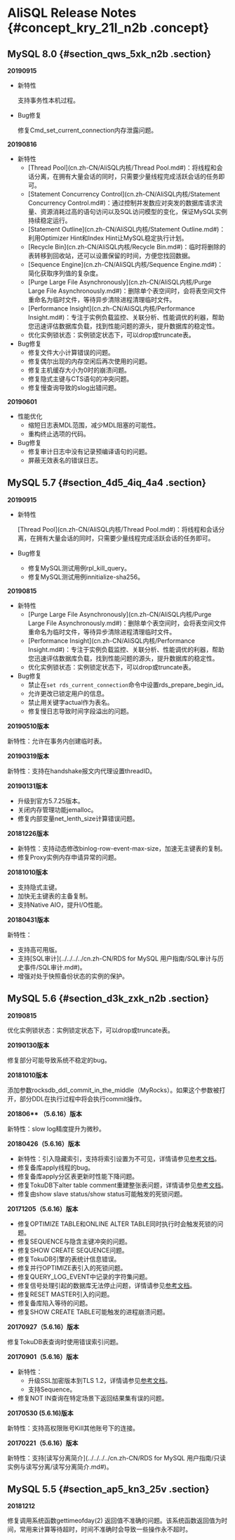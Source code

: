 # AliSQL Release Notes {#concept_kry_21l_n2b .concept}

## MySQL 8.0 {#section_qws_5xk_n2b .section}

**20190915**

-   新特性

    支持事务性本机过程。

-   Bug修复

    修复Cmd\_set\_current\_connection内存泄露问题。


**20190816**

-   新特性
    -   [Thread Pool](cn.zh-CN/AliSQL内核/Thread Pool.md#)：将线程和会话分离，在拥有大量会话的同时，只需要少量线程完成活跃会话的任务即可。
    -   [Statement Concurrency Control](cn.zh-CN/AliSQL内核/Statement Concurrency Control.md#)：通过控制并发数应对突发的数据库请求流量、资源消耗过高的语句访问以及SQL访问模型的变化，保证MySQL实例持续稳定运行。
    -   [Statement Outline](cn.zh-CN/AliSQL内核/Statement Outline.md#)：利用Optimizer Hint和Index Hint让MySQL稳定执行计划。
    -   [Recycle Bin](cn.zh-CN/AliSQL内核/Recycle Bin.md#)：临时将删除的表转移到回收站，还可以设置保留的时间，方便您找回数据。
    -   [Sequence Engine](cn.zh-CN/AliSQL内核/Sequence Engine.md#)：简化获取序列值的复杂度。
    -   [Purge Large File Asynchronously](cn.zh-CN/AliSQL内核/Purge Large File Asynchronously.md#)：删除单个表空间时，会将表空间文件重命名为临时文件，等待异步清除进程清理临时文件。
    -   [Performance Insight](cn.zh-CN/AliSQL内核/Performance Insight.md#)：专注于实例负载监控、关联分析、性能调优的利器，帮助您迅速评估数据库负载，找到性能问题的源头，提升数据库的稳定性。
    -   优化实例锁状态：实例锁定状态下，可以drop或truncate表。
-   Bug修复
    -   修复文件大小计算错误的问题。
    -   修复偶尔出现的内存空闲后再次使用的问题。
    -   修复主机缓存大小为0时的崩溃问题。
    -   修复隐式主键与CTS语句的冲突问题。
    -   修复慢查询导致的slog出错问题。

**20190601**

-   性能优化
    -   缩短日志表MDL范围，减少MDL阻塞的可能性。
    -   重构终止选项的代码。
-   Bug修复
    -   修复审计日志中没有记录预编译语句的问题。
    -   屏蔽无效表名的错误日志。

## MySQL 5.7 {#section_4d5_4iq_4a4 .section}

**20190915**

-   新特性

    [Thread Pool](cn.zh-CN/AliSQL内核/Thread Pool.md#)：将线程和会话分离，在拥有大量会话的同时，只需要少量线程完成活跃会话的任务即可。

-   Bug修复
    -   修复MySQL测试用例rpl\_kill\_query。
    -   修复MySQL测试用例innitialize-sha256。

**20190815**

-   新特性
    -   [Purge Large File Asynchronously](cn.zh-CN/AliSQL内核/Purge Large File Asynchronously.md#)：删除单个表空间时，会将表空间文件重命名为临时文件，等待异步清除进程清理临时文件。
    -   [Performance Insight](cn.zh-CN/AliSQL内核/Performance Insight.md#)：专注于实例负载监控、关联分析、性能调优的利器，帮助您迅速评估数据库负载，找到性能问题的源头，提升数据库的稳定性。
    -   优化实例锁状态：实例锁定状态下，可以drop或truncate表。
-   Bug修复
    -   禁止在`set rds_current_connection`命令中设置rds\_prepare\_begin\_id。
    -   允许更改已锁定用户的信息。
    -   禁止用关键字actual作为表名。
    -   修复慢日志导致时间字段溢出的问题。

**20190510版本**

新特性：允许在事务内创建临时表。

**20190319版本**

新特性：支持在handshake报文内代理设置threadID。

**20190131版本**

-   升级到官方5.7.25版本。
-   关闭内存管理功能jemalloc。
-   修复内部变量net\_lenth\_size计算错误问题。

**20181226版本**

-   新特性：支持动态修改binlog-row-event-max-size，加速无主键表的复制。
-   修复Proxy实例内存申请异常的问题。

**20181010版本**

-   支持隐式主键。
-   加快无主键表的主备复制。
-   支持Native AIO，提升I/O性能。

**20180431版本**

新特性：

-   支持高可用版。
-   支持[SQL审计](../../../../cn.zh-CN/RDS for MySQL 用户指南/SQL审计与历史事件/SQL审计.md#)。
-   增强对处于快照备份状态的实例的保护。

## MySQL 5.6 {#section_d3k_zxk_n2b .section}

**20190815**

优化实例锁状态：实例锁定状态下，可以drop或truncate表。

**20190130版本**

修复部分可能导致系统不稳定的bug。

**20181010版本**

添加参数rocksdb\_ddl\_commit\_in\_the\_middle（MyRocks）。如果这个参数被打开，部分DDL在执行过程中将会执行commit操作。

**201806\*\* （5.6.16）版本**

新特性：slow log精度提升为微秒。

**20180426（5.6.16）版本**

-   新特性：引入隐藏索引，支持将索引设置为不可见，详情请参见[参考文档](https://github.com/alibaba/AliSQL/wiki/Changes-in-AliSQL-5.6.32-(2017-07-16)#1-invisible-indexes)。
-   修复备库apply线程的bug。
-   修复备库apply分区表更新时性能下降问题。
-   修复TokuDB下alter table comment重建整张表问题，详情请参见[参考文档](https://github.com/alibaba/AliSQL/wiki/Changes-in-AliSQL-5.6.32-(2018-05-01)#1-alter-tokudb-table-comment-rebuild-whole-engine-data)。
-   修复由show slave status/show status可能触发的死锁问题。

**20171205（5.6.16）版本**

-   修复OPTIMIZE TABLE和ONLINE ALTER TABLE同时执行时会触发死锁的问题。
-   修复SEQUENCE与隐含主键冲突的问题。
-   修复SHOW CREATE SEQUENCE问题。
-   修复TokuDB引擎的表统计信息错误。
-   修复并行OPTIMIZE表引入的死锁问题。
-   修复QUERY\_LOG\_EVENT中记录的字符集问题。
-   修复信号处理引起的数据库无法停止问题，详情请参见[参考文档](https://github.com/alibaba/AliSQL/wiki/Changes-in-AliSQL-5.6.32-%282017-10-10%29#1-the-ack-receiver-thread-didnt-handle-signal-correctly)。
-   修复RESET MASTER引入的问题。
-   修复备库陷入等待的问题。
-   修复SHOW CREATE TABLE可能触发的进程崩溃问题。

**20170927（5.6.16）版本**

修复TokuDB表查询时使用错误索引问题。

**20170901（5.6.16）版本**

-   新特性：
    -   升级SSL加密版本到TLS 1.2，详情请参见[参考文档](https://github.com/alibaba/AliSQL/wiki/Changes-in-AliSQL-5.6.32-(2017-10-10)#2-upgrade-ssl-tlsv12)。
    -   支持Sequence。
-   修复NOT IN查询在特定场景下返回结果集有误的问题。

**20170530 \(5.6.16\)版本**

新特性：支持高权限账号Kill其他账号下的连接。

**20170221（5.6.16）版本**

新特性：支持[读写分离简介](../../../../cn.zh-CN/RDS for MySQL 用户指南/只读实例与读写分离/读写分离简介.md#)。

## MySQL 5.5 {#section_ap5_kn3_25v .section}

**20181212**

修复调用系统函数gettimeofday\(2\) 返回值不准确的问题。该系统函数返回值为时间，常用来计算等待超时，时间不准确时会导致一些操作永不超时。

